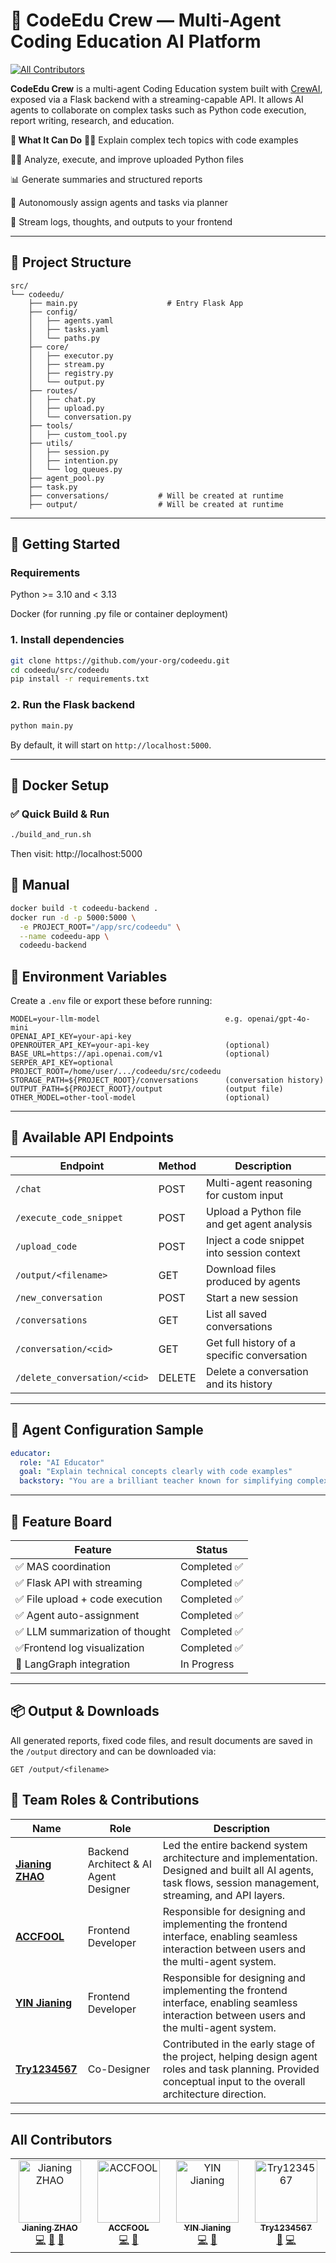 # 🤖 CodeEdu Crew — Multi-Agent Coding Education AI Platform
<!-- ALL-CONTRIBUTORS-BADGE:START - Do not remove or modify this section -->
[![All Contributors](https://img.shields.io/badge/all_contributors-4-orange.svg?style=flat-square)](#contributors-)
<!-- ALL-CONTRIBUTORS-BADGE:END -->

**CodeEdu Crew** is a multi-agent Coding Education system built with [CrewAI](https://github.com/joaomdmoura/crewai), exposed via a Flask backend with a streaming-capable API. It allows AI agents to collaborate on complex tasks such as Python code execution, report writing, research, and education.

**🧠 What It Can Do**
🧑‍🏫 Explain complex tech topics with code examples

👨‍💻 Analyze, execute, and improve uploaded Python files

📊 Generate summaries and structured reports

🤝 Autonomously assign agents and tasks via planner

📂 Stream logs, thoughts, and outputs to your frontend

---

## 📁 Project Structure

```
src/
└── codeedu/
    ├── main.py                    # Entry Flask App
    ├── config/
    │   ├── agents.yaml
    │   ├── tasks.yaml
    │   └── paths.py
    ├── core/
    │   ├── executor.py
    │   ├── stream.py
    │   ├── registry.py
    │   └── output.py
    ├── routes/
    │   ├── chat.py
    │   ├── upload.py
    │   └── conversation.py
    ├── tools/
    │   ├── custom_tool.py
    ├── utils/
    │   ├── session.py
    │   ├── intention.py
    │   └── log_queues.py
    ├── agent_pool.py
    ├── task.py
    ├── conversations/           # Will be created at runtime
    ├── output/                  # Will be created at runtime
```

---

## 🚀 Getting Started

### Requirements

Python >= 3.10 and < 3.13

Docker (for running .py file or container deployment)

### 1. Install dependencies

```bash
git clone https://github.com/your-org/codeedu.git
cd codeedu/src/codeedu
pip install -r requirements.txt
```

### 2. Run the Flask backend

```bash
python main.py
```

By default, it will start on `http://localhost:5000`.

---

## 🐳 Docker Setup

### ✅ Quick Build & Run

```bash
./build_and_run.sh
```

Then visit: http://localhost:5000

## 🔧 Manual
```bash
docker build -t codeedu-backend .
docker run -d -p 5000:5000 \
  -e PROJECT_ROOT="/app/src/codeedu" \
  --name codeedu-app \
  codeedu-backend
```

## 🔐 Environment Variables

Create a `.env` file or export these before running:

```env
MODEL=your-llm-model                            e.g. openai/gpt-4o-mini
OPENAI_API_KEY=your-api-key
OPENROUTER_API_KEY=your-api-key                 (optional)
BASE_URL=https://api.openai.com/v1              (optional)
SERPER_API_KEY=optional 
PROJECT_ROOT=/home/user/.../codeedu/src/codeedu
STORAGE_PATH=${PROJECT_ROOT}/conversations      (conversation history)
OUTPUT_PATH=${PROJECT_ROOT}/output              (output file)
OTHER_MODEL=other-tool-model                    (optional)
```


---

## 🔧 Available API Endpoints

| Endpoint                     | Method | Description                                  |
|-----------------------------|--------|----------------------------------------------|
| `/chat`                     | POST   | Multi-agent reasoning for custom input       |
| `/execute_code_snippet`     | POST   | Upload a Python file and get agent analysis  |
| `/upload_code`              | POST   | Inject a code snippet into session context   |
| `/output/<filename>`        | GET    | Download files produced by agents            |
| `/new_conversation`         | POST   | Start a new session                          |
| `/conversations`            | GET    | List all saved conversations                 |
| `/conversation/<cid>`       | GET    | Get full history of a specific conversation  |
| `/delete_conversation/<cid>`| DELETE | Delete a conversation and its history        |

---

## 🧠 Agent Configuration Sample

```yaml
educator:
  role: "AI Educator"
  goal: "Explain technical concepts clearly with code examples"
  backstory: "You are a brilliant teacher known for simplifying complex ideas."
```

---

## 📌 Feature Board

| Feature                           | Status     |
|-----------------------------------|------------|
| ✅ MAS coordination              | Completed ✅ |
| ✅ Flask API with streaming      | Completed ✅ |
| ✅ File upload + code execution  | Completed ✅ |
| ✅ Agent auto-assignment         | Completed ✅ |
| ✅ LLM summarization of thought  | Completed ✅ |
| ✅Frontend log visualization     | Completed ✅ |
| 🔄 LangGraph integration         | In Progress |

---

## 📦 Output & Downloads

All generated reports, fixed code files, and result documents are saved in the `/output` directory and can be downloaded via:

```
GET /output/<filename>
```

## 👥 Team Roles & Contributions

| Name                                                                                                     | Role                                      | Description                                                                                                                                                   |
|----------------------------------------------------------------------------------------------------------|-------------------------------------------|---------------------------------------------------------------------------------------------------------------------------------------------------------------|
|  [**Jianing ZHAO**](https://github.com/EskimosNing)                                                  | Backend Architect & AI Agent Designer     | Led the entire backend system architecture and implementation. Designed and built all AI agents, task flows, session management, streaming, and API layers.   |
| [**ACCFOOL**](https://github.com/ACCFOOL)                                                              | Frontend Developer                        | Responsible for designing and implementing the frontend interface, enabling seamless interaction between users and the multi-agent system.                   |
|  [**YIN Jianing**](https://github.com/yinlaetitia)                                                     | Frontend Developer                     | Responsible for designing and implementing the frontend interface, enabling seamless interaction between users and the multi-agent system.                                 |
| [**Try1234567**](https://github.com/Try1234567)                                                       | Co-Designer                  | Contributed in the early stage of the project, helping design agent roles and task planning. Provided conceptual input to the overall architecture direction. |

---

## All Contributors

<!-- ALL-CONTRIBUTORS-LIST:START - Do not remove or modify this section -->
<!-- prettier-ignore-start -->
<!-- markdownlint-disable -->
<table>
  <tbody>
    <tr>
      <td align="center" valign="top" width="14.28%"><a href="https://github.com/EskimosNing"><img src="https://avatars.githubusercontent.com/u/52128671?v=4?s=100" width="100px;" alt="Jianing ZHAO"/><br /><sub><b>Jianing ZHAO</b></sub></a><br /><a href="https://github.com/EskimosNing/codeedu/commits?author=EskimosNing" title="Code">💻</a> <a href="#design-EskimosNing" title="Design">🎨</a> <a href="#projectManagement-EskimosNing" title="Project Management">📆</a></td>
      <td align="center" valign="top" width="14.28%"><a href="https://github.com/ACCFOOL"><img src="https://avatars.githubusercontent.com/u/115349095?v=4?s=100" width="100px;" alt="ACCFOOL"/><br /><sub><b>ACCFOOL</b></sub></a><br /><a href="https://github.com/EskimosNing/codeedu/commits?author=ACCFOOL" title="Code">💻</a> <a href="#design-ACCFOOL" title="Design">🎨</a></td>
      <td align="center" valign="top" width="14.28%"><a href="https://github.com/yinlaetitia"><img src="https://avatars.githubusercontent.com/u/72556180?v=4?s=100" width="100px;" alt="YIN Jianing"/><br /><sub><b>YIN Jianing</b></sub></a><br /><a href="https://github.com/EskimosNing/codeedu/commits?author=yinlaetitia" title="Code">💻</a> <a href="#design-yinlaetitia" title="Design">🎨</a></td>
      <td align="center" valign="top" width="14.28%"><a href="https://github.com/Try1234567"><img src="https://avatars.githubusercontent.com/u/105978749?v=4?s=100" width="100px;" alt="Try1234567"/><br /><sub><b>Try1234567</b></sub></a><br /><a href="#design-Try1234567" title="Design">🎨</a> <a href="https://github.com/EskimosNing/codeedu/commits?author=Try1234567" title="Code">💻</a></td>
    </tr>
  </tbody>
</table>

<!-- markdownlint-restore -->
<!-- prettier-ignore-end -->

<!-- ALL-CONTRIBUTORS-LIST:END -->
